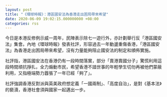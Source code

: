```yaml
---
layout: post
title: "《環球時報》：港區國安法為香港走出困局帶來希望"
date: 2020-06-09 19:02:15.000000000 +08:00
categories: rss
---
```


今日是本港反修例示威一周年，民陣表示除七一遊行外，亦計劃舉行反「港區國安法」集會。內地《環球時報》發表社評，形容過去一年動盪重傷香港，「港區國安法」為香港走出困局帶來希望，沒有力量能夠阻止國安法的制定和頒佈實施。

社評指，港區國安法在香港仍有一段時間落實，部分「賣港賣國分子」驚慌利用這段時間頑抗掙扎，全力煽動市民，希望香港不諳世事的年輕學生切勿再被他們蒙蔽利用，又指極端勢力囂張了一年已經「夠了」。

社評強調香港反對派與英美政府想定義「一國兩制」、「高度自治」，是對《基本法》的褻瀆，香港社會須與國家一起邁出一步。
